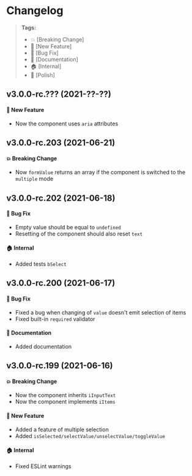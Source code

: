 Changelog
=========

> **Tags:**
> - :boom:       [Breaking Change]
> - :rocket:     [New Feature]
> - :bug:        [Bug Fix]
> - :memo:       [Documentation]
> - :house:      [Internal]
> - :nail_care:  [Polish]

## v3.0.0-rc.??? (2021-??-??)

#### :rocket: New Feature

* Now the component uses `aria` attributes

## v3.0.0-rc.203 (2021-06-21)

#### :boom: Breaking Change

* Now `formValue` returns an array if the component is switched to the `multiple` mode

## v3.0.0-rc.202 (2021-06-18)

#### :bug: Bug Fix

* Empty value should be equal to `undefined`
* Resetting of the component should also reset `text`

#### :house: Internal

* Added tests `bSelect`

## v3.0.0-rc.200 (2021-06-17)

#### :bug: Bug Fix

* Fixed a bug when changing of `value` doesn't emit selection of items
* Fixed built-in `required` validator

#### :memo: Documentation

* Added documentation

## v3.0.0-rc.199 (2021-06-16)

#### :boom: Breaking Change

* Now the component inherits `iInputText`
* Now the component implements `iItems`

#### :rocket: New Feature

* Added a feature of multiple selection
* Added `isSelected/selectValue/unselectValue/toggleValue`

#### :house: Internal

* Fixed ESLint warnings

